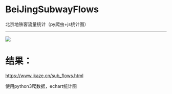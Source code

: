 # BeiJingSubwayFlows
北京地铁客流量统计（py爬虫+js统计图） 

---
<img src="https://github.com/gojuukaze/BeiJingSubwayFlows/blob/master//tu.png?raw=true">

# 结果：
https://www.ikaze.cn/sub_flows.html  

使用python3爬数据，echart统计图  

